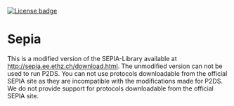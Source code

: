 [![License badge](https://img.shields.io/badge/license-LGPL-blue.svg)](http://sepia.ee.ethz.ch/COPYING_LESSER.txt)

# Sepia

This is a modified version of the SEPIA-Library available at http://sepia.ee.ethz.ch/download.html.
The unmodified version can not be used to run P2DS. You can not use protocols downloadable from the official
SEPIA site as they are incompatible with the modifications made 
for P2DS. We do not provide support for protocols downloadable from the official SEPIA site.
